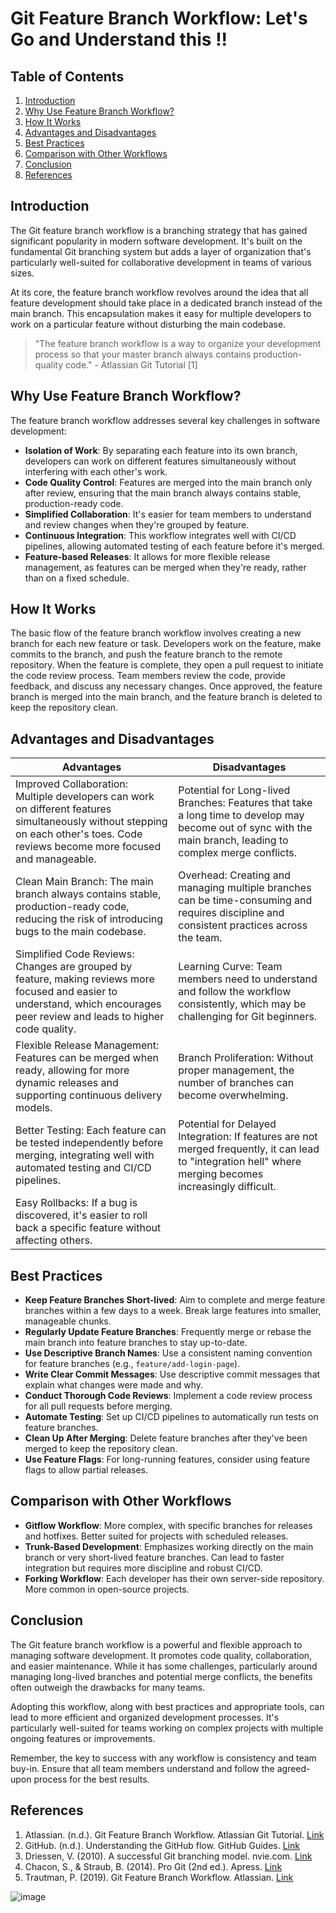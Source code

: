 # Git Feature Branch Workflow: Let's Go and Understand this !! 

## Table of Contents
1. [Introduction](#introduction)
2. [Why Use Feature Branch Workflow?](#why-use-feature-branch-workflow)
3. [How It Works](#how-it-works)
4. [Advantages and Disadvantages](#advantages-and-disadvantages)
5. [Best Practices](#best-practices)
6. [Comparison with Other Workflows](#comparison-with-other-workflows)
7. [Conclusion](#conclusion)
8. [References](#references)

## Introduction

The Git feature branch workflow is a branching strategy that has gained significant popularity in modern software development. It's built on the fundamental Git branching system but adds a layer of organization that's particularly well-suited for collaborative development in teams of various sizes.

At its core, the feature branch workflow revolves around the idea that all feature development should take place in a dedicated branch instead of the main branch. This encapsulation makes it easy for multiple developers to work on a particular feature without disturbing the main codebase.

> "The feature branch workflow is a way to organize your development process so that your master branch always contains production-quality code." - Atlassian Git Tutorial [1]

## Why Use Feature Branch Workflow?

The feature branch workflow addresses several key challenges in software development:

- **Isolation of Work**: By separating each feature into its own branch, developers can work on different features simultaneously without interfering with each other's work.
- **Code Quality Control**: Features are merged into the main branch only after review, ensuring that the main branch always contains stable, production-ready code.
- **Simplified Collaboration**: It's easier for team members to understand and review changes when they're grouped by feature.
- **Continuous Integration**: This workflow integrates well with CI/CD pipelines, allowing automated testing of each feature before it's merged.
- **Feature-based Releases**: It allows for more flexible release management, as features can be merged when they're ready, rather than on a fixed schedule.

## How It Works

The basic flow of the feature branch workflow involves creating a new branch for each new feature or task. Developers work on the feature, make commits to the branch, and push the feature branch to the remote repository. When the feature is complete, they open a pull request to initiate the code review process. Team members review the code, provide feedback, and discuss any necessary changes. Once approved, the feature branch is merged into the main branch, and the feature branch is deleted to keep the repository clean.

## Advantages and Disadvantages

| **Advantages**                                 | **Disadvantages**                                          |
|------------------------------------------------|------------------------------------------------------------|
| Improved Collaboration: Multiple developers can work on different features simultaneously without stepping on each other's toes. Code reviews become more focused and manageable. | Potential for Long-lived Branches: Features that take a long time to develop may become out of sync with the main branch, leading to complex merge conflicts. |
| Clean Main Branch: The main branch always contains stable, production-ready code, reducing the risk of introducing bugs to the main codebase. | Overhead: Creating and managing multiple branches can be time-consuming and requires discipline and consistent practices across the team. |
| Simplified Code Reviews: Changes are grouped by feature, making reviews more focused and easier to understand, which encourages peer review and leads to higher code quality. | Learning Curve: Team members need to understand and follow the workflow consistently, which may be challenging for Git beginners. |
| Flexible Release Management: Features can be merged when ready, allowing for more dynamic releases and supporting continuous delivery models. | Branch Proliferation: Without proper management, the number of branches can become overwhelming. |
| Better Testing: Each feature can be tested independently before merging, integrating well with automated testing and CI/CD pipelines. | Potential for Delayed Integration: If features are not merged frequently, it can lead to "integration hell" where merging becomes increasingly difficult. |
| Easy Rollbacks: If a bug is discovered, it's easier to roll back a specific feature without affecting others. | |


## Best Practices

- **Keep Feature Branches Short-lived**: Aim to complete and merge feature branches within a few days to a week. Break large features into smaller, manageable chunks.
- **Regularly Update Feature Branches**: Frequently merge or rebase the main branch into feature branches to stay up-to-date.
- **Use Descriptive Branch Names**: Use a consistent naming convention for feature branches (e.g., `feature/add-login-page`).
- **Write Clear Commit Messages**: Use descriptive commit messages that explain what changes were made and why.
- **Conduct Thorough Code Reviews**: Implement a code review process for all pull requests before merging.
- **Automate Testing**: Set up CI/CD pipelines to automatically run tests on feature branches.
- **Clean Up After Merging**: Delete feature branches after they've been merged to keep the repository clean.
- **Use Feature Flags**: For long-running features, consider using feature flags to allow partial releases.

## Comparison with Other Workflows

- **Gitflow Workflow**: More complex, with specific branches for releases and hotfixes. Better suited for projects with scheduled releases.
- **Trunk-Based Development**: Emphasizes working directly on the main branch or very short-lived feature branches. Can lead to faster integration but requires more discipline and robust CI/CD.
- **Forking Workflow**: Each developer has their own server-side repository. More common in open-source projects.

## Conclusion

The Git feature branch workflow is a powerful and flexible approach to managing software development. It promotes code quality, collaboration, and easier maintenance. While it has some challenges, particularly around managing long-lived branches and potential merge conflicts, the benefits often outweigh the drawbacks for many teams.

Adopting this workflow, along with best practices and appropriate tools, can lead to more efficient and organized development processes. It's particularly well-suited for teams working on complex projects with multiple ongoing features or improvements.

Remember, the key to success with any workflow is consistency and team buy-in. Ensure that all team members understand and follow the agreed-upon process for the best results.

## References

1. Atlassian. (n.d.). Git Feature Branch Workflow. Atlassian Git Tutorial. [Link](https://www.atlassian.com/git/tutorials/comparing-workflows/feature-branch-workflow)
2. GitHub. (n.d.). Understanding the GitHub flow. GitHub Guides. [Link](https://guides.github.com/introduction/flow/)
3. Driessen, V. (2010). A successful Git branching model. nvie.com. [Link](https://nvie.com/posts/a-successful-git-branching-model/)
4. Chacon, S., & Straub, B. (2014). Pro Git (2nd ed.). Apress. [Link](https://git-scm.com/book/en/v2)
5. Trautman, P. (2019). Git Feature Branch Workflow. Atlassian. [Link](https://www.atlassian.com/git/tutorials/comparing-workflows/feature-branch-workflow)

![image](https://github.com/user-attachments/assets/d5f531d7-9549-4f06-9cd1-35aaeb858412)

